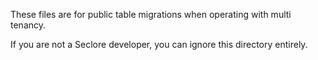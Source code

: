 These files are for public table migrations when operating with multi tenancy.

If you are not a Seclore developer, you can ignore this directory entirely.
